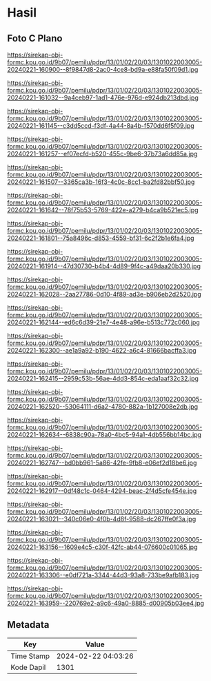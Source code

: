 # Hasil

## Foto C Plano

https://sirekap-obj-formc.kpu.go.id/9b07/pemilu/pdpr/13/01/02/20/03/1301022003005-20240221-160900--8f9847d8-2ac0-4ce8-bd9a-e88fa50f09d1.jpg

https://sirekap-obj-formc.kpu.go.id/9b07/pemilu/pdpr/13/01/02/20/03/1301022003005-20240221-161032--9a4ceb97-1ad1-476e-976d-e924db213dbd.jpg

https://sirekap-obj-formc.kpu.go.id/9b07/pemilu/pdpr/13/01/02/20/03/1301022003005-20240221-161145--c3dd5ccd-f3df-4a44-8a4b-f570dd6f5f09.jpg

https://sirekap-obj-formc.kpu.go.id/9b07/pemilu/pdpr/13/01/02/20/03/1301022003005-20240221-161257--ef07ecfd-b520-455c-9be6-37b73a6dd85a.jpg

https://sirekap-obj-formc.kpu.go.id/9b07/pemilu/pdpr/13/01/02/20/03/1301022003005-20240221-161507--3365ca3b-16f3-4c0c-8cc1-ba2fd82bbf50.jpg

https://sirekap-obj-formc.kpu.go.id/9b07/pemilu/pdpr/13/01/02/20/03/1301022003005-20240221-161642--78f75b53-5769-422e-a279-b4ca9b521ec5.jpg

https://sirekap-obj-formc.kpu.go.id/9b07/pemilu/pdpr/13/01/02/20/03/1301022003005-20240221-161801--75a8496c-d853-4559-bf31-6c2f2b1e6fa4.jpg

https://sirekap-obj-formc.kpu.go.id/9b07/pemilu/pdpr/13/01/02/20/03/1301022003005-20240221-161914--47d30730-b4b4-4d89-9f4c-a49daa20b330.jpg

https://sirekap-obj-formc.kpu.go.id/9b07/pemilu/pdpr/13/01/02/20/03/1301022003005-20240221-162028--2aa27786-0d10-4f89-ad3e-b906eb2d2520.jpg

https://sirekap-obj-formc.kpu.go.id/9b07/pemilu/pdpr/13/01/02/20/03/1301022003005-20240221-162144--ed6c6d39-21e7-4e48-a96e-b513c772c060.jpg

https://sirekap-obj-formc.kpu.go.id/9b07/pemilu/pdpr/13/01/02/20/03/1301022003005-20240221-162300--ae1a9a92-b190-4622-a6c4-81666bacffa3.jpg

https://sirekap-obj-formc.kpu.go.id/9b07/pemilu/pdpr/13/01/02/20/03/1301022003005-20240221-162415--2959c53b-56ae-4dd3-854c-eda1aaf32c32.jpg

https://sirekap-obj-formc.kpu.go.id/9b07/pemilu/pdpr/13/01/02/20/03/1301022003005-20240221-162520--53064111-d6a2-4780-882a-1b127008e2db.jpg

https://sirekap-obj-formc.kpu.go.id/9b07/pemilu/pdpr/13/01/02/20/03/1301022003005-20240221-162634--6838c90a-78a0-4bc5-94a1-4db556bb14bc.jpg

https://sirekap-obj-formc.kpu.go.id/9b07/pemilu/pdpr/13/01/02/20/03/1301022003005-20240221-162747--bd0bb961-5a86-42fe-9fb8-e06ef2d18be6.jpg

https://sirekap-obj-formc.kpu.go.id/9b07/pemilu/pdpr/13/01/02/20/03/1301022003005-20240221-162917--0df48c1c-0464-4294-beac-2f4d5cfe454e.jpg

https://sirekap-obj-formc.kpu.go.id/9b07/pemilu/pdpr/13/01/02/20/03/1301022003005-20240221-163021--340c06e0-4f0b-4d8f-9588-dc267ffe0f3a.jpg

https://sirekap-obj-formc.kpu.go.id/9b07/pemilu/pdpr/13/01/02/20/03/1301022003005-20240221-163156--1609e4c5-c30f-42fc-ab44-076600c01065.jpg

https://sirekap-obj-formc.kpu.go.id/9b07/pemilu/pdpr/13/01/02/20/03/1301022003005-20240221-163306--e0df721a-3344-44d3-93a8-733be9afb183.jpg

https://sirekap-obj-formc.kpu.go.id/9b07/pemilu/pdpr/13/01/02/20/03/1301022003005-20240221-163959--220769e2-a9c6-49a0-8885-d00905b03ee4.jpg


## Metadata

| Key        | Value               |
| ---------- | ------------------- |
| Time Stamp | 2024-02-22 04:03:26 |
| Kode Dapil | 1301                |



